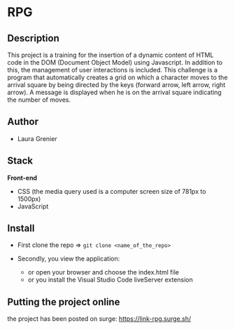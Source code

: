 # RPG

## Description

This project is a training for the insertion of a dynamic content of HTML code in the DOM (Document Object Model) using Javascript. In addition to this, the management of user interactions is included. This challenge is a program that automatically creates a grid on which a character moves to the arrival square by being directed by the keys (forward arrow, left arrow, right arrow). A message is displayed when he is on the arrival square indicating the number of moves.

## Author

* Laura Grenier

## Stack

**Front-end**
  
  * CSS (the media query used is a computer screen size of 781px to 1500px)
  * JavaScript
  
## Install

* First clone the repo => ```git clone <name_of_the_repo>```
  
* Secondly, you view the application:
    * or open your browser and choose the index.html file
    * or you install the Visual Studio Code liveServer extension

## Putting the project online

the project has been posted on surge: https://link-rpg.surge.sh/
